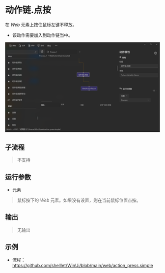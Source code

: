 # 动作链.点按 
在 *Web* 元素上按住鼠标左键不释放。
* 该动作需要加入到动作链当中。

![WebActionClickHold](./images/24.png ':size=90%')

## 子流程
> 不支持

## 运行参数

* 元素
>  鼠标按下的 *Web* 元素。如果没有设置，则在当前鼠标位置点按。

## 输出

> 无输出


## 示例

* 流程：https://github.com/shelllet/WinUi/blob/main/web/action_press.simple
